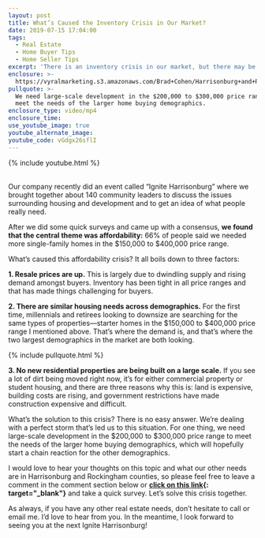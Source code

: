 ```yaml
---
layout: post
title: What’s Caused the Inventory Crisis in Our Market?
date: 2019-07-15 17:04:00
tags:
  - Real Estate
  - Home Buyer Tips
  - Home Seller Tips
excerpt: 'There is an inventory crisis in our market, but there may be a solution.'
enclosure: >-
  https://vyralmarketing.s3.amazonaws.com/Brad+Cohen/Harrisonburg+and+Rockingham+County's+Inventory+Crisis.mp4
pullquote: >-
  We need large-scale development in the $200,000 to $300,000 price range to
  meet the needs of the larger home buying demographics.
enclosure_type: video/mp4
enclosure_time:
use_youtube_image: true
youtube_alternate_image:
youtube_code: vGdgx26sflI
---
```


{% include youtube.html %}

<br>Our company recently did an event called “Ignite Harrisonburg” where we brought together about 140 community leaders to discuss the issues surrounding housing and development and to get an idea of what people really need.&nbsp;

After we did some quick surveys and came up with a consensus, **we found that the central theme was affordability:** 66% of people said we needed more single-family homes in the $150,000 to $400,000 price range.&nbsp;

What’s caused this affordability crisis? It all boils down to three factors:

**1\. Resale prices are up.** This is largely due to dwindling supply and rising demand amongst buyers. Inventory has been tight in all price ranges and that has made things challenging for buyers.

**2\. There are similar housing needs across demographics.** For the first time, millennials and retirees looking to downsize are searching for the same types of properties—starter homes in the $150,000 to $400,000 price range I mentioned above. That’s where the demand is, and that’s where the two largest demographics in the market are both looking.

{% include pullquote.html %}

**3\. No new residential properties are being built on a large scale.** If you see a lot of dirt being moved right now, it’s for either commercial property or student housing, and there are three reasons why this is: land is expensive, building costs are rising, and government restrictions have made construction expensive and difficult.&nbsp;

What’s the solution to this crisis? There is no easy answer. We’re dealing with a perfect storm that’s led us to this situation. For one thing, we need large-scale development in the $200,000 to $300,000 price range to meet the needs of the larger home buying demographics, which will hopefully start a chain reaction for the other demographics.&nbsp;

I would love to hear your thoughts on this topic and what our other needs are in Harrisonburg and Rockingham counties, so please feel free to leave a comment in the comment section below or **[click on this link](https://www.surveymonkey.com/r/BYWLNG6){: target="_blank"}** and take a quick survey. Let’s solve this crisis together.&nbsp;

As always, if you have any other real estate needs, don’t hesitate to call or email me. I’d love to hear from you. In the meantime, I look forward to seeing you at the next Ignite Harrisonburg\!<br>&nbsp;